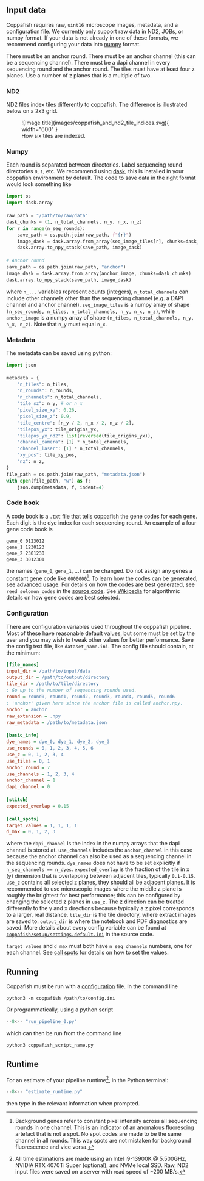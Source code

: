 ## Input data

Coppafish requires raw, `uint16` microscope images, metadata, and a configuration file. We currently only support raw
data in ND2, JOBs, or numpy format. If your data is not already in one of these formats, we recommend configuring your
data into [numpy](#numpy) format.

There must be an anchor round. There must be an anchor channel (this can be a sequencing channel). There must be a dapi
channel in every sequencing round and the anchor round. The tiles must have at least four z planes. Use a number of z
planes that is a multiple of two.

### ND2

ND2 files index tiles differently to coppafish. The difference is illustrated below on a 2x3 grid.

<figure markdown="span">
  ![Image title](images/coppafish_and_nd2_tile_indices.svg){ width="600" }
  <figcaption>How six tiles are indexed.</figcaption>
</figure>

### Numpy

Each round is separated between directories. Label sequencing round directories `0`, `1`, etc. We recommend using
[dask](https://docs.dask.org), this is installed in your coppafish environment by default. The code to save data in the
right format would look something like

```python
import os
import dask.array

raw_path = "/path/to/raw/data"
dask_chunks = (1, n_total_channels, n_y, n_x, n_z)
for r in range(n_seq_rounds):
    save_path = os.path.join(raw_path, f"{r}")
    image_dask = dask.array.from_array(seq_image_tiles[r], chunks=dask_chunks)
    dask.array.to_npy_stack(save_path, image_dask)

# Anchor round
save_path = os.path.join(raw_path, "anchor")
image_dask = dask.array.from_array(anchor_image, chunks=dask_chunks)
dask.array.to_npy_stack(save_path, image_dask)
```

where `n_...` variables represent counts (integers), `n_total_channels` can include other channels other than the
sequencing channel (e.g. a DAPI channel and anchor channel). `seq_image_tiles` is a numpy array of shape
`(n_seq_rounds, n_tiles, n_total_channels, n_y, n_x, n_z)`, while `anchor_image` is a numpy array of shape
`(n_tiles, n_total_channels, n_y, n_x, n_z)`. Note that `n_y` must equal `n_x`.


### Metadata

The metadata can be saved using python:

```python
import json

metadata = {
    "n_tiles": n_tiles,
    "n_rounds": n_rounds,
    "n_channels": n_total_channels,
    "tile_sz": n_y, # or n_x
    "pixel_size_xy": 0.26,
    "pixel_size_z": 0.9,
    "tile_centre": [n_y / 2, n_x / 2, n_z / 2],
    "tilepos_yx": tile_origins_yx,
    "tilepos_yx_nd2": list(reversed(tile_origins_yx)),
    "channel_camera": [1] * n_total_channels,
    "channel_laser": [1] * n_total_channels,
    "xy_pos": tile_xy_pos,
    "nz": n_z,
}
file_path = os.path.join(raw_path, "metadata.json")
with open(file_path, "w") as f:
    json.dump(metadata, f, indent=4)
```

### Code book

A code book is a `.txt` file that tells coppafish the gene codes for each gene. Each digit is the dye index for each
sequencing round. An example of a four gene code book is

```text
gene_0 0123012
gene_1 1230123
gene_2 2301230
gene_3 3012301
```

the names (`gene_0`, `gene_1`, ...) can be changed. Do not assign any genes a constant gene code like `0000000`[^1]. To
learn how the codes can be generated, see [advanced usage](advanced_usage.md). For details on how the codes are best
generated, see `reed_solomon_codes` in the
[source code](https://github.com/paulshuker/coppafish/blob/HEAD/coppafish/utils/base.py). See
[Wikipedia](https://en.wikipedia.org/wiki/Reed%E2%80%93Solomon_error_correction) for algorithmic details on how gene
codes are best selected.

### Configuration

There are configuration variables used throughout the coppafish pipeline. Most of these have reasonable default values,
but some must be set by the user and you may wish to tweak other values for better performance. Save the config text
file, like `dataset_name.ini`. The config file should contain, at the minimum:

```ini
[file_names]
input_dir = /path/to/input/data
output_dir = /path/to/output/directory
tile_dir = /path/to/tile/directory
; Go up to the number of sequencing rounds used.
round = round0, round1, round2, round3, round4, round5, round6
; 'anchor' given here since the anchor file is called anchor.npy.
anchor = anchor
raw_extension = .npy
raw_metadata = /path/to/metadata.json

[basic_info]
dye_names = dye_0, dye_1, dye_2, dye_3
use_rounds = 0, 1, 2, 3, 4, 5, 6
use_z = 0, 1, 2, 3, 4
use_tiles = 0, 1
anchor_round = 7
use_channels = 1, 2, 3, 4
anchor_channel = 1
dapi_channel = 0

[stitch]
expected_overlap = 0.15

[call_spots]
target_values = 1, 1, 1, 1
d_max = 0, 1, 2, 3
```

where the `dapi_channel` is the index in the numpy arrays that the dapi channel is stored at. `use_channels` includes
the `anchor_channel` in this case because the anchor channel can also be used as a sequencing channel in the sequencing
rounds. `dye_names` does not have to be set explicitly if `n_seq_channels == n_dyes`. `expected_overlap` is the
fraction of the tile in x (y) dimension that is overlapping between adjacent tiles, typically `0.1-0.15`. `use_z`
contains all selected z planes, they should all be adjacent planes. It is recommended to use microscopic images where
the middle z plane is roughly the brightest for best performance; this can be configured by changing the selected z
planes in `use_z`. The z direction can be treated differently to the y and x directions because typically a z pixel
corresponds to a larger, real distance. `tile_dir` is the tile directory, where extract images are saved to.
`output_dir` is where the notebook and PDF diagnostics are saved. More details about every config variable can be found
at <a href="https://github.com/paulshuker/coppafish/blob/HEAD/coppafish/setup/settings.default.ini" target="_blank">
`coppafish/setup/settings.default.ini`</a> in the source code.

`target_values` and `d_max` must both have `n_seq_channels` numbers, one for each channel. See
[call spots](call_spots.md#4-round-and-channel-normalisation) for details on how to set the values.

## Running

Coppafish must be run with a [configuration](#configuration) file. In the command line

```terminal
python3 -m coppafish /path/to/config.ini
```

Or programmatically, using a python script

```py
--8<-- "run_pipeline_0.py"
```

which can then be run from the command line

```bash
python3 coppafish_script_name.py
```

## Runtime

For an estimate of your pipeline runtime[^2], in the Python terminal:

```python
--8<-- "estimate_runtime.py"
```

then type in the relevant information when prompted.


[^1]:
    Background genes refer to constant pixel intensity across all sequencing rounds in one channel. This is an indicator
    of an anomalous fluorescing artefact that is not a spot. No spot codes are made to be the same channel in all
    rounds. This way spots are not mistaken for background fluorescence and vice versa.
[^2]:
    All time estimations are made using an Intel i9-13900K @ 5.500GHz, NVIDIA RTX 4070Ti Super (optional), and NVMe
    local SSD. Raw, ND2 input files were saved on a server with read speed of ~200 MB/s.
